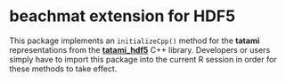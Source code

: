 # beachmat extension for HDF5

This package implements an `initializeCpp()` method for the **tatami** representations from the [**tatami_hdf5**](https://github.com/tatami-inc/tatami_hdf5) C++ library.
Developers or users simply have to import this package into the current R session in order for these methods to take effect.
